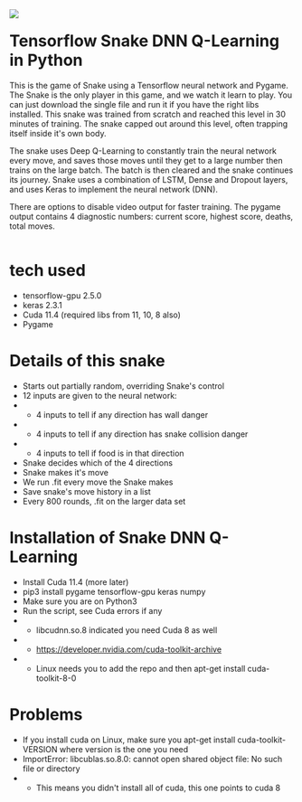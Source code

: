 <img align="left" src="https://www.beachsidetechnology.com/snake.gif">

# Tensorflow Snake DNN Q-Learning in Python

This is the game of Snake using a Tensorflow neural network and Pygame. The Snake is the only player in this game, and we watch it learn to play. You can just download the single file and run it if you have the right libs installed. This snake was trained from scratch and reached this level in 30 minutes of training. The snake capped out around this level, often trapping itself inside it's own body.

The snake uses Deep Q-Learning to constantly train the neural network every move, and saves those moves until they get to a large number then trains on the large batch. The batch is then cleared and the snake continues its journey. Snake uses a combination of LSTM, Dense and Dropout layers, and uses Keras to implement the neural network (DNN). 

There are options to disable video output for faster training. The pygame output contains 4 diagnostic numbers: current score, highest score, deaths, total moves.

<div style="clear:both;"></div>

# tech used
- tensorflow-gpu 2.5.0
- keras 2.3.1
- Cuda 11.4 (required libs from 11, 10, 8 also)
- Pygame 

# Details of this snake

- Starts out partially random, overriding Snake's control
- 12 inputs are given to the neural network:
- - 4 inputs to tell if any direction has wall danger
- - 4 inputs to tell if any direction has snake collision danger
- - 4 inputs to tell if food is in that direction
- Snake decides which of the 4 directions 
- Snake makes it's move
- We run .fit every move the Snake makes
- Save snake's move history in a list
- Every 800 rounds, .fit on the larger data set

# Installation of Snake DNN Q-Learning
- Install Cuda 11.4 (more later)
- pip3 install pygame tensorflow-gpu keras numpy
- Make sure you are on Python3
- Run the script, see Cuda errors if any
- - libcudnn.so.8 indicated you need Cuda 8 as well
- - https://developer.nvidia.com/cuda-toolkit-archive
- - Linux needs you to add the repo and then apt-get install cuda-toolkit-8-0 

# Problems
- If you install cuda on Linux, make sure you apt-get install cuda-toolkit-VERSION where version is the one you need
- ImportError: libcublas.so.8.0: cannot open shared object file: No such file or directory
- - This means you didn't install all of cuda, this one points to cuda 8




